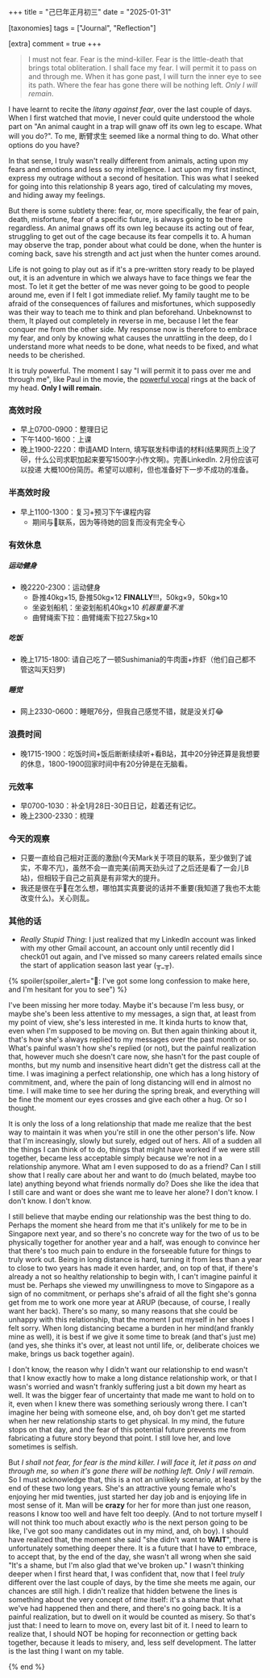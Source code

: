 +++
title = "己巳年正月初三"
date = "2025-01-31"

[taxonomies]
tags = ["Journal", "Reflection"]

[extra]
comment = true
+++

> I must not fear. Fear is the mind-killer. Fear is the little-death that
> brings total obliteration. I shall face my fear. I will permit it to pass
> on and through me. When it has gone past, I will turn the inner eye to
> see its path. Where the fear has gone there will be nothing left. *Only
> I will remain*.

I have learnt to recite the _litany against fear_, over the last couple of
days. When I first watched that movie, I never could quite understood
the whole part on "An animal caught in a trap will gnaw off its own leg to
escape. What will you do?". To me, 断臂求生 seemed like a normal thing to
do. What other options do you have?

In that sense, I truly wasn't really different from animals, acting
upon my fears and emotions and less so my intelligence. I act upon
my first instinct, express my outrage without a second of hesitation.
This was what I seeked for going into this relationship 8 years ago,
tired of calculating my moves, and hiding away my feelings.

But there is some subtlety there: fear, or, more specifically, the fear of
pain, death, misfortune, fear of a specific future, is always going to be
there regardless. An animal gnaws off its own leg because its acting out of
fear, struggling to get out of the cage because its fear compells it to.
A human may observe the trap, ponder about what could be done, when the hunter
is coming back, save his strength and act just when the hunter comes around.

Life is not going to play out as if it's a pre-written story ready to be played
out, it is an adventure in which we always have to face things we fear the
most. To let it get the better of me was never going to be good to people
around me, even if I felt I got immediate relief. My family taught me to be
afraid of the consequences of failures and misfortunes, which supposedly was
their way to teach me to think and plan beforehand. Unbeknownst to them, It
played out completely in reverse in me, because I let the fear conquer me from
the other side. My response now is therefore to embrace my fear, and only by
knowing what causes the unrattling in the deep, do I understand more what needs
to be done, what needs to be fixed, and what needs to be cherished.

It is truly powerful. The moment I say "I will permit it to pass over me and
through me", like Paul in the movie, the [powerful
vocal](https://www.youtube.com/watch?v=RooSqqn1FjA&ab_channel=MiZzan) rings at
the back of my head. **Only I will remain**.

### 高效时段
- 早上0700-0900：整理日记
- 下午1400-1600：上课
- 晚上1900-2220：申请AMD Intern,
    填写联发科申请的材料(结果网页上没了😿，什么公司求职加起来要写1500字小作文啊)。完善LinkedIn.
    2月份应该可以投递 大概100份简历。希望可以顺利，但也准备好下一步不成功的准备。

### 半高效时段
- 早上1100-1300：复习+预习下午课程内容
    - 期间与🐷联系，因为等待她的回复而没有完全专心

### 有效休息
##### 运动健身
- 晚2220-2300：运动健身
    - 卧推40kg×15, 卧推50kg×12 **FINALLY**!!!，50kg×9，50kg×10
    - 坐姿划船机：坐姿划船机40kg×10 _机器重量不准_
    - 曲臂绳索下拉：曲臂绳索下拉27.5kg×10
##### 吃饭
- 晚上1715-1800: 请自己吃了一顿Sushimania的牛肉面+炸虾（他们自己都不管这叫天妇罗)
##### 睡觉
- 网上2330-0600：睡眠76分，但我自己感觉不错，就是没关灯😂

### 浪费时间
- 晚1715-1900：吃饭时间+饭后断断续续听+看B站，其中20分钟还算是我想要的休息，1800-1900回家时间中有20分钟是在无脑看。

### 元效率
- 早0700-1030：补全1月28日-30日日记，趁着还有记忆。
- 晚上2300-2330：梳理

### 今天的观察
- 只要一直给自己相对正面的激励(今天Mark关于项目的联系，至少做到了诚实，不卑不亢)，虽然不会一直完美(前两天劲头过了之后还是看了一会儿B站)，但相较于自己之前真是有非常大的提升。
- 我还是很在乎🐷在怎么想，哪怕其实真要说的话并不重要(我知道了我也不太能改变什么)。关心则乱。

### 其他的话

- *Really Stupid Thing*: I just realized that my LinkedIn account was linked
    with my other Gmail account, an account only until recently did I check01 out
    again, and I've missed so many careers related emails since the start of
    application season last year (╥_╥).

{% spoiler(spoiler_alert="🐷: I've got some long confession to make here, and I'm hesitant for you to see") %}

I've been missing her more today. Maybe it's because I'm less busy, or maybe
she's been less attentive to my messages, a sign that, at least from my point
of view, she's less interested in me. It kinda hurts to know that, even when
I'm supposed to be moving on. But then again thinking about it, that's how
she's always replied to my messages over the past month or so. What's painful
wasn't how she's replied (or not), but the painful realization that, however
much she doesn't care now, she hasn't for the past couple of months, but my
numb and insensitive heart didn't get the distress call at the time. I was
imagining a perfect relationship, one which has a long history of commitment,
and, where the pain of long distancing will end in almost no time. I will make
time to see her during the spring break, and everything will be fine the moment
our eyes crosses and give each other a hug. Or so I thought.


It is only the loss of a long relationship that made me realize that the best
way to maintain it was when you're still in one the other person's life. Now
that I'm increasingly, slowly but surely, edged out of hers. All of a sudden
all the things I can think of to do, things that might have worked if we were
still together, became less acceptable simply because we're not in a
relationship anymore. What am I even supposed to do as a friend? Can I still
show that I really care about her and want to do (much belated, maybe too late)
anything beyond what friends normally do? Does she like the idea that I still
care and want or does she want me to leave her alone? I don't know. I don't
know. I don't know.


I still believe that maybe ending our relationship was the best thing to do.
Perhaps the moment she heard from me that it's unlikely for me to be in
Singapore next year, and so there's no concrete way for the two of us to be
physically together for another year and a half, was enough to convince her
that there's too much pain to endure in the forseeable future for things to
truly work out. Being in long distance is hard, turning it from less than a
year to close to two years has made it even harder, and, on top of that, if
there's already a not so healthy relationship to begin with, I can't imagine
painful it must be. Perhaps she viewed my unwillingness to move to Singapore as
a sign of no commitment, or perhaps she's afraid of all the fight she's gonna
get from me to work one more year at ARUP (because, of course, I really want
her back). There's so many, so many reasons that she could be unhappy with this
relationship, that the moment I put myself in her shoes I felt sorry. When long
distancing became a burden in her mind(and frankly mine as well), it is best if
we give it some time to break (and that's just me) (and yes, she thinks it's
over, at least not until life, or, deliberate choices we make, brings us back
together again).


I don't know, the reason why I didn't want our relationship to end wasn't that I know
exactly how to make a long distance relationship work, or that I wasn's worried and
wasn't frankly suffering just a bit down my heart as well. It was the bigger
fear of uncertainty that made me want to hold on to it, even when I knew there
was something seriously wrong there. I can't imagine her being with someone
else, and, oh boy don't get me started when her new relationship starts to get
physical. In my mind, the future stops on that day, and the fear of this
potential future prevents me from fabricating a future story beyond that point.
I still love her, and love sometimes is selfish.


But _I shall not fear, for fear is the mind killer. I will face it, let it pass
on and through me, so when it's gone there will be nothing left. Only I will remain_.
So I must acknowledge that, this is a not an unlikely scenario, at least by the
end of these two long years. She's an attractive young female who's enjoying
her mid twenties, just started her day job and is enjoying life in most sense
of it. Man will be **crazy** for her for more than just one reason, reasons I
know too well and have felt too deeply. (And to not torture myself I will not
think too much about exactly _who_ is the next person going to be like, I've
got soo many candidates out in my mind, and, oh boy). I should have realized
that, the moment she said "she didn't want to **WAIT**", there is unfortunately
something deeper there. It is a future that I have to embrace, to accept that,
by the end of the day, she wasn't all wrong when she said "It's a shame, but
I'm also glad that we've broken up." I wasn't thinking deeper when I first
heard that, I was confident that, now that I feel _truly_ different over the
last couple of days, by the time she meets me again, our chances are still
high. I didn't realize that hidden betwene the lines is something about the
very concept of _time_ itself: it's a shame that what we've had happened then
and there, and there's no going back. It is a painful realization, but to dwell
on it would be counted as misery. So that's just that: I need to learn to move
on, every last bit of it. I need to learn to realize that, I should NOT be
hoping for reconnection or getting back together, because it leads to misery,
and, less self development. The latter is the last thing I want on my table.

{% end %}
